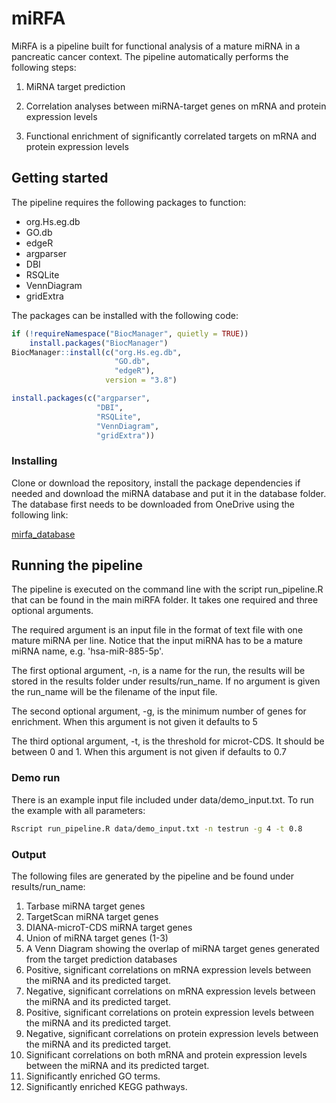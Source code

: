 # miRFA

MiRFA is a pipeline built for functional analysis of a mature miRNA in a pancreatic cancer context. The pipeline automatically performs the following steps:

1) MiRNA target prediction


2) Correlation analyses between miRNA-target genes on mRNA and protein expression levels

3) Functional enrichment of significantly correlated targets on mRNA and protein expression levels

## Getting started

The pipeline requires the following packages to function:

- org.Hs.eg.db
- GO.db
- edgeR
- argparser
- DBI
- RSQLite
- VennDiagram
- gridExtra

The packages can be installed with the following code:
``` R
if (!requireNamespace("BiocManager", quietly = TRUE))
    install.packages("BiocManager")
BiocManager::install(c("org.Hs.eg.db",
                       "GO.db",
                       "edgeR"),
                     version = "3.8")
```

```R
install.packages(c("argparser",
                   "DBI",
                   "RSQLite",
                   "VennDiagram",
                   "gridExtra"))
```

### Installing

Clone or download the repository, install the package dependencies if needed and download the miRNA database and put it in the database folder. The database first needs to be downloaded from OneDrive using the following link:

[mirfa_database](https://umeauniversity-my.sharepoint.com/:f:/g/personal/embo0061_ad_umu_se/Ev2-DzGeyYRHkExgH6zofeUBSr82UYPm51CRzBKAHm9kdQ?e=0zVdye)

## Running the pipeline
The pipeline is executed on the command line with the script run_pipeline.R that can be found in the main miRFA folder.
It takes one required and three optional arguments.

The required argument is an input file in the format of text file with one mature miRNA per line.  Notice that the input miRNA has to be a mature miRNA name, e.g. 'hsa-miR-885-5p'.

The first optional argument, -n,  is a name for the run, the results will be stored in the results folder under results/run_name. If no argument is given the run_name will be the filename of the input file.

The second optional argument, -g, is the minimum number of genes for enrichment. When this argument is not given it defaults to 5

The third optional argument, -t, is the threshold for microt-CDS. It should be between 0 and 1. When this argument is not given if defaults to 0.7

### Demo run

There is an example input file included under data/demo_input.txt. To run the example with all parameters:

```bash
Rscript run_pipeline.R data/demo_input.txt -n testrun -g 4 -t 0.8
```

### Output

The following files are generated by the pipeline and be found under results/run_name:

1. Tarbase miRNA target genes
2. TargetScan miRNA target genes
3. DIANA-microT-CDS miRNA target genes
4. Union of miRNA target genes (1-3)
5. A Venn Diagram showing the overlap of miRNA target genes generated from the target prediction databases
6. Positive, significant correlations on mRNA expression levels between the miRNA and its predicted target.
7. Negative, significant correlations on mRNA expression levels between the miRNA and its predicted target.
8. Positive, significant correlations on protein expression levels between the miRNA and its predicted target.
9. Negative, significant correlations on protein expression levels between the miRNA and its predicted target.
10. Significant correlations on both mRNA and protein expression levels between the miRNA and its predicted target.
11. Significantly enriched GO terms.
12. Significantly enriched KEGG pathways.
